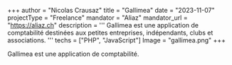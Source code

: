 +++
author = "Nicolas Crausaz"
title = "Gallimea"
date = "2023-11-07"
projectType = "Freelance"
mandator = "Aliaz"
mandator_url = "https://aliaz.ch"
description = '''
Gallimea est une application de comptabilité destinées aux petites entreprises, indépendants, clubs et associations.
'''
techs = ["PHP", "JavaScript"]
Image = "gallimea.png"
+++

Gallimea est une application de comptabilité.